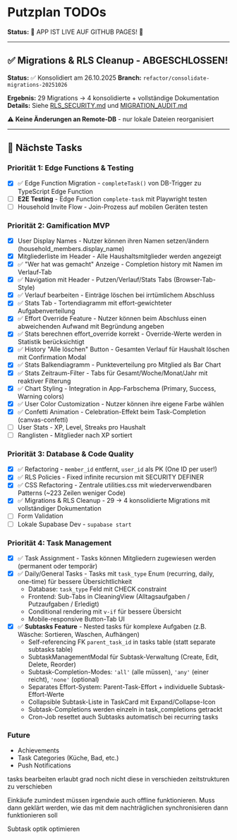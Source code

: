 # Putzplan TODOs

**Status:** 🎉 APP IST LIVE AUF GITHUB PAGES! 🎉

---

## ✅ Migrations & RLS Cleanup - ABGESCHLOSSEN!

**Status:** ✅ Konsolidiert am 26.10.2025
**Branch:** `refactor/consolidate-migrations-20251026`

**Ergebnis:** 29 Migrations → 4 konsolidierte + vollständige Dokumentation
**Details:** Siehe [RLS_SECURITY.md](putzplan_vue/supabase/RLS_SECURITY.md) und [MIGRATION_AUDIT.md](putzplan_vue/supabase/MIGRATION_AUDIT.md)

⚠️ **Keine Änderungen an Remote-DB** - nur lokale Dateien reorganisiert

---

## 🚀 Nächste Tasks

### Priorität 1: Edge Functions & Testing
- [x] ✅ Edge Function Migration - `completeTask()` von DB-Trigger zu TypeScript Edge Function
- [ ] **E2E Testing** - Edge Function `complete-task` mit Playwright testen
- [ ] Household Invite Flow - Join-Prozess auf mobilen Geräten testen

### Priorität 2: Gamification MVP
- [x] User Display Names - Nutzer können ihren Namen setzen/ändern (household_members.display_name)
- [x] Mitgliederliste im Header - Alle Haushaltsmitglieder werden angezeigt
- [x] ✅ "Wer hat was gemacht" Anzeige - Completion history mit Namen im Verlauf-Tab
- [x] ✅ Navigation mit Header - Putzen/Verlauf/Stats Tabs (Browser-Tab-Style)
- [x] ✅ Verlauf bearbeiten - Einträge löschen bei irrtümlichem Abschluss
- [x] ✅ Stats Tab - Tortendiagramm mit effort-gewichteter Aufgabenverteilung
- [x] ✅ Effort Override Feature - Nutzer können beim Abschluss einen abweichenden Aufwand mit Begründung angeben
- [x] ✅ Stats berechnen effort_override korrekt - Override-Werte werden in Statistik berücksichtigt
- [x] ✅ History "Alle löschen" Button - Gesamten Verlauf für Haushalt löschen mit Confirmation Modal
- [x] ✅ Stats Balkendiagramm - Punkteverteilung pro Mitglied als Bar Chart
- [x] ✅ Stats Zeitraum-Filter - Tabs für Gesamt/Woche/Monat/Jahr mit reaktiver Filterung
- [x] ✅ Chart Styling - Integration in App-Farbschema (Primary, Success, Warning colors)
- [x] ✅ User Color Customization - Nutzer können ihre eigene Farbe wählen
- [x] ✅ Confetti Animation - Celebration-Effekt beim Task-Completion (canvas-confetti)
- [ ] User Stats - XP, Level, Streaks pro Haushalt
- [ ] Ranglisten - Mitglieder nach XP sortiert

### Priorität 3: Database & Code Quality
- [x] ✅ Refactoring - `member_id` entfernt, `user_id` als PK (One ID per user!)
- [x] ✅ RLS Policies - Fixed infinite recursion mit SECURITY DEFINER
- [x] ✅ CSS Refactoring - Zentrale utilities.css mit wiederverwendbaren Patterns (~223 Zeilen weniger Code)
- [x] ✅ Migrations & RLS Cleanup - 29 → 4 konsolidierte Migrations mit vollständiger Dokumentation
- [ ] Form Validation
- [ ] Lokale Supabase Dev - `supabase start`

### Priorität 4: Task Management
- [x] ✅ Task Assignment - Tasks können Mitgliedern zugewiesen werden (permanent oder temporär)
- [x] ✅ Daily/General Tasks - Tasks mit `task_type` Enum (recurring, daily, one-time) für bessere Übersichtlichkeit
  - Database: `task_type` Feld mit CHECK constraint
  - Frontend: Sub-Tabs in CleaningView (Alltagsaufgaben / Putzaufgaben / Erledigt)
  - Conditional rendering mit `v-if` für bessere Übersicht
  - Mobile-responsive Button-Tab UI
- [x] ✅ **Subtasks Feature** - Nested tasks für komplexe Aufgaben (z.B. Wäsche: Sortieren, Waschen, Aufhängen)
  - Self-referencing FK `parent_task_id` in tasks table (statt separate subtasks table)
  - SubtaskManagementModal für Subtask-Verwaltung (Create, Edit, Delete, Reorder)
  - Subtask-Completion-Modes: `'all'` (alle müssen), `'any'` (einer reicht), `'none'` (optional)
  - Separates Effort-System: Parent-Task-Effort + individuelle Subtask-Effort-Werte
  - Collapsible Subtask-Liste in TaskCard mit Expand/Collapse-Icon
  - Subtask-Completions werden einzeln in task_completions getrackt
  - Cron-Job resettet auch Subtasks automatisch bei recurring tasks

### Future
- Achievements
- Task Categories (Küche, Bad, etc.)
- Push Notifications


tasks bearbeiten erlaubt grad noch nicht diese in verschieden zeitstrukturen zu verschieben

Einkäufe zumindest müssen irgendwie auch offline funktionieren. Muss dann geklärt werden, wie das mit dem nachträglichen synchronisieren dann funktionieren soll

Subtask optik optimieren
